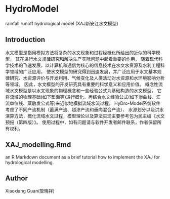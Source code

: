 # HydroModel
rainfall runoff hydrological model (XAJ新安江水文模型)
## Introduction
水文模型是指用模拟方法将复杂的水文现象和过程经概化所给出的近似的科学模型，
其在进行水文规律研究和解决生产实际问题中起着重要的作用，
随着现代科学技术的飞速发展，以计算机和通信为核心的信息技术在水文水资源及水利工程科学领域的广泛应用，
使水文模型的研究得到迅速发展，并广泛应用于水文基本规律研究、水资源评价与开发利用、气候变化及人类活动对水资源和水环境影响分析等领域。
因此，水文模型的开发研究具有重要的科学意义和应用价值。
概念性流域水文模型是以水文现象的物理概念和一些经验公式为基础构造的水文模型，
它将流域的物理基础(如下垫面等)进行概化，再结合水文经验公式(如下渗曲线、汇流单位线、蒸散发公式等)来近似地模拟流域水流过程。
HyDro-Model系统软件考虑了不同产流机制（蓄满产流、超渗产流和垂向混合产流）、
水源划分以及洪水演算方法，概化流域水文过程，模型理论以及算法实现主要参考包为民主编《水文预报（第四版）》。
使用过程中，如有问题请与软件开发者邮件联系，作者保留所有权利。

## XAJ_modelling.Rmd
an R Markdown document as a brief tutorial how to implement the XAJ for hydrological modelling. 

## Author
Xiaoxiang Guan(管晓祥)